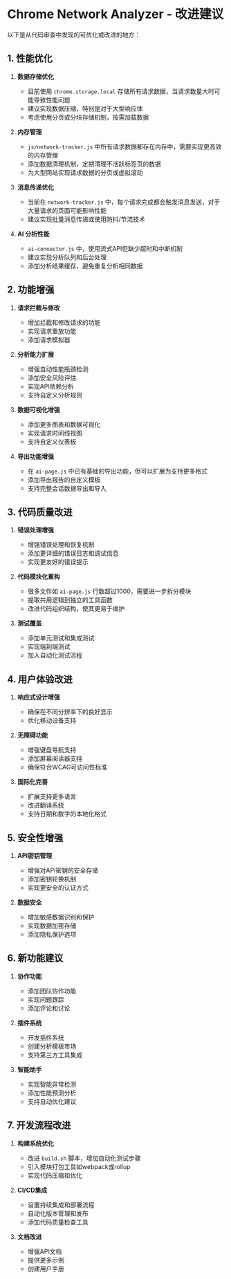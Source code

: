 # Chrome Network Analyzer - 改进建议

以下是从代码审查中发现的可优化或改进的地方：

## 1. 性能优化

1. **数据存储优化**
   - 目前使用 `chrome.storage.local` 存储所有请求数据，当请求数量大时可能导致性能问题
   - 建议实现数据压缩，特别是对于大型响应体
   - 考虑使用分页或分块存储机制，按需加载数据

2. **内存管理**
   - `js/network-tracker.js` 中所有请求数据都存在内存中，需要实现更高效的内存管理
   - 添加数据清理机制，定期清理不活跃标签页的数据
   - 为大型网站实现请求数据的分页或虚拟滚动

3. **消息传递优化**
   - 当前在 `network-tracker.js` 中，每个请求完成都会触发消息发送，对于大量请求的页面可能影响性能
   - 建议实现批量消息传递或使用防抖/节流技术

4. **AI 分析性能**
   - `ai-connector.js` 中，使用流式API但缺少超时和中断机制
   - 建议实现分析队列和后台处理
   - 添加分析结果缓存，避免重复分析相同数据

## 2. 功能增强

1. **请求拦截与修改**
   - 增加拦截和修改请求的功能
   - 实现请求重放功能
   - 添加请求模拟器

2. **分析能力扩展**
   - 增强自动性能瓶颈检测
   - 添加安全风险评估
   - 实现API依赖分析
   - 支持自定义分析规则

3. **数据可视化增强**
   - 添加更多图表和数据可视化
   - 实现请求时间线视图
   - 支持自定义仪表板

4. **导出功能增强**
   - 在 `ai-page.js` 中已有基础的导出功能，但可以扩展为支持更多格式
   - 添加导出报告的自定义模板
   - 支持完整会话数据导出和导入

## 3. 代码质量改进

1. **错误处理增强**
   - 增强错误处理和恢复机制
   - 添加更详细的错误日志和调试信息
   - 实现更友好的错误提示

2. **代码模块化重构**
   - 很多文件如 `ai-page.js` 行数超过1000，需要进一步拆分模块
   - 提取共用逻辑到独立的工具函数
   - 改进代码组织结构，使其更易于维护

3. **测试覆盖**
   - 添加单元测试和集成测试
   - 实现端到端测试
   - 加入自动化测试流程

## 4. 用户体验改进

1. **响应式设计增强**
   - 确保在不同分辨率下的良好显示
   - 优化移动设备支持

2. **无障碍功能**
   - 增强键盘导航支持
   - 添加屏幕阅读器支持
   - 确保符合WCAG可访问性标准

3. **国际化完善**
   - 扩展支持更多语言
   - 改进翻译系统
   - 支持日期和数字的本地化格式

## 5. 安全性增强

1. **API密钥管理**
   - 增强对API密钥的安全存储
   - 添加密钥轮换机制
   - 实现更安全的认证方式

2. **数据安全**
   - 增加敏感数据识别和保护
   - 实现数据加密存储
   - 添加隐私保护选项

## 6. 新功能建议

1. **协作功能**
   - 添加团队协作功能
   - 实现问题跟踪
   - 添加评论和讨论

2. **插件系统**
   - 开发插件系统
   - 创建分析模板市场
   - 支持第三方工具集成

3. **智能助手**
   - 实现智能异常检测
   - 添加性能预测分析
   - 支持自动优化建议

## 7. 开发流程改进

1. **构建系统优化**
   - 改进 `build.sh` 脚本，增加自动化测试步骤
   - 引入模块打包工具如webpack或rollup
   - 实现代码压缩和优化

2. **CI/CD集成**
   - 设置持续集成和部署流程
   - 自动化版本管理和发布
   - 添加代码质量检查工具

3. **文档改进**
   - 增强API文档
   - 提供更多示例
   - 创建用户手册